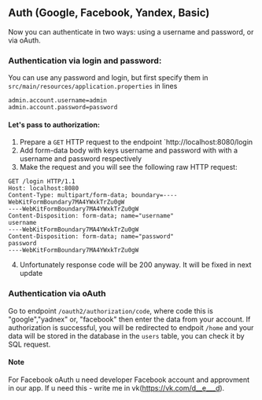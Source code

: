 ## Auth (Google, Facebook, Yandex, Basic)
Now you can authenticate in two ways: using a username and password, or via oAuth.
### Authentication via login and password:
You can use any password and login, but first specify them in `src/main/resources/application.properties` in lines
```
admin.account.username=admin
admin.account.password=password
```
#### Let's pass to authorization:
1) Prepare a `GET` HTTP request to the endpoint `http://localhost:8080/login
2) Add form-data body with keys username and password with with  a username and password respectively
3) Make the request and you will see the following raw HTTP request:
```
GET /login HTTP/1.1
Host: localhost:8080
Content-Type: multipart/form-data; boundary=----WebKitFormBoundary7MA4YWxkTrZu0gW
----WebKitFormBoundary7MA4YWxkTrZu0gW
Content-Disposition: form-data; name="username"
username
----WebKitFormBoundary7MA4YWxkTrZu0gW
Content-Disposition: form-data; name="password"
password
----WebKitFormBoundary7MA4YWxkTrZu0gW
```
4) Unfortunately response code will be 200 anyway. It will be fixed in next update
### Authentication via oAuth

Go to endpoint  `/oauth2/authorization/code`, where code this is "google","yadnex" or, "facebook" then enter the data from your account.
If authorization is successful, you will be redirected to endpoit `/home` and your data will be stored in the database in the `users` table, you can check it by SQL request.

#### Note
For Facebook oAuth u need developer Facebook account and approvment in our app. If u need this - write me in vk(https://vk.com/d__e___d).

